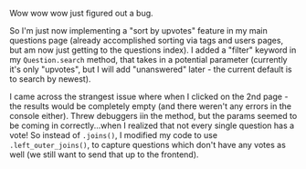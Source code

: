 Wow wow wow just figured out a bug. 

So I'm just now implementing a "sort by upvotes" feature in my main questions page (already accomplished sorting via tags and users pages, but am now just getting to the questions index). I added a "filter" keyword in my `Question.search` method, that takes in a potential parameter (currently it's only "upvotes", but I will add "unanswered" later - the current default is to search by newest). 

I came across the strangest issue where when I clicked on the 2nd page - the results would be completely empty (and there weren't any errors in the console either). Threw debuggers iin the method, but the params seemed to be coming in correctly...when I realized that not every single question has a vote! So instead of `.joins()`, I modified my code to use `.left_outer_joins()`, to capture questions which don't have any votes as well (we still want to send that up to the frontend). 

